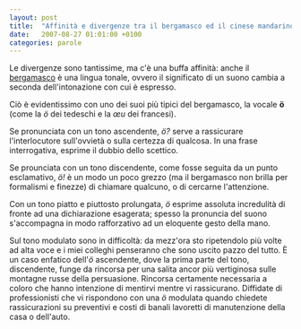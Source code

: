 ```yaml
---
layout: post
title:  "Affinità e divergenze tra il bergamasco ed il cinese mandarino"
date:   2007-08-27 01:01:00 +0100
categories: parole
---
```

Le divergenze sono tantissime, ma c'è una buffa affinità: anche il [bergamasco](http://it.wikipedia.org/wiki/Dialetto_bergamasco) è una lingua tonale, ovvero il significato di un suono cambia a seconda dell'intonazione con cui è espresso.

Ciò è evidentissimo con uno dei suoi più tipici del bergamasco, la vocale **ö** (come la *ö* dei tedeschi e la *œu* dei francesi).

Se pronunciata con un tono ascendente, *ö?* serve a rassicurare l'interlocutore sull'ovvietà o sulla certezza di qualcosa. In una frase interrogativa, esprime il dubbio dello scettico.

Se prounciata con un tono discendente, come fosse seguita da un punto esclamativo, *ö!* è un modo un poco grezzo (ma il bergamasco non brilla per formalismi e finezze) di chiamare qualcuno, o di cercarne l'attenzione.

Con un tono piatto e piuttosto prolungata, *ö* esprime assoluta incredulità di fronte ad una dichiarazione esagerata; spesso la pronuncia del suono s'accompagna in modo rafforzativo ad un eloquente gesto della mano.

Sul tono modulato sono in difficoltà: da mezz'ora sto ripetendolo più volte ad alta voce e i miei colleghi penseranno che sono uscito pazzo del tutto.
È un caso enfatico dell'*ö* ascendente, dove la prima parte del tono, discendente, funge da rincorsa per una salita ancor più vertiginosa sulle montagne russe della persuasione. Rincorsa certamente necessaria a coloro che hanno intenzione di mentirvi mentre vi rassicurano.
Diffidate di professionisti che vi rispondono con una *ö* modulata quando chiedete rassicurazioni su preventivi e costi di banali lavoretti di manutenzione della casa o dell'auto.
